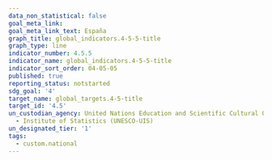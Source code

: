 ```yaml
---
data_non_statistical: false
goal_meta_link: 
goal_meta_link_text: España
graph_title: global_indicators.4-5-5-title
graph_type: line
indicator_number: 4.5.5
indicator_name: global_indicators.4-5-5-title
indicator_sort_order: 04-05-05
published: true
reporting_status: notstarted
sdg_goal: '4'
target_name: global_targets.4-5-title
target_id: '4.5'
un_custodian_agency: United Nations Education and Scientific Cultural Organisation
  - Institute of Statistics (UNESCO-UIS)
un_designated_tier: '1'
tags:
  - custom.national
---
```


